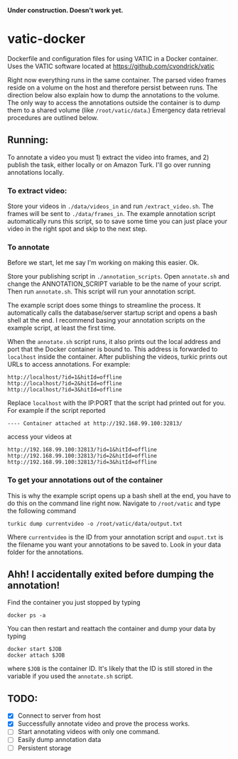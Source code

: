 **Under construction. Doesn't work yet.**

# vatic-docker
Dockerfile and configuration files for using VATIC in a Docker container. Uses the VATIC software located at https://github.com/cvondrick/vatic

Right now everything runs in the same container. The parsed video frames reside on a volume on the host and therefore persist between runs. The direction below also explain how to dump the annotations to the volume. The only way to access the annotations outside the container is to dump them to a shared volume (like `/root/vatic/data`.) Emergency data retrieval procedures are outlined below.

## Running:
To annotate a video you must 1) extract the video into frames, and 2) publish the task, either locally or on Amazon Turk. I'll go over running annotations locally.

### To extract video:
Store your videos in `./data/videos_in` and run `/extract_video.sh`. The frames will be sent to `./data/frames_in`. The example annotation script automatically runs this script, so to save some time you can just place your video in the right spot and skip to the next step.

### To annotate
Before we start, let me say I'm working on making this easier. Ok.

Store your publishing script in `./annotation_scripts`. Open `annotate.sh` and change the ANNOTATION_SCRIPT variable to be the name of your script. Then run `annotate.sh`. This script will run your annotation script.

The example script does some things to streamline the process. It automatically calls the database/server startup script and opens a bash shell at the end. I recommend basing your annotation scripts on the example script, at least the first time.

When the `annotate.sh` script runs, it also prints out the local address and port that the Docker container is bound to. This address is forwarded to `localhost` inside the container. After publishing the videos, turkic prints out URLs to access annotations. For example:
```
http://localhost/?id=1&hitId=offline
http://localhost/?id=2&hitId=offline
http://localhost/?id=3&hitId=offline
```
Replace `localhost` with the IP:PORT that the script had printed out for you. For example if the script reported

```
---- Container attached at http://192.168.99.100:32813/
```

access your videos at
```
http://192.168.99.100:32813/?id=1&hitId=offline
http://192.168.99.100:32813/?id=2&hitId=offline
http://192.168.99.100:32813/?id=3&hitId=offline
```

### To get your annotations out of the container

This is why the example script opens up a bash shell at the end, you have to do this on the command line right now. Navigate to `/root/vatic` and type the following command

```
turkic dump currentvideo -o /root/vatic/data/output.txt
```
Where `currentvideo` is the ID from your annotation script and `ouput.txt` is the filename you want your annotations to be saved to. Look in your data folder for the annotations.

## Ahh! I accidentally exited before dumping the annotation!
Find the container you just stopped by typing
```
docker ps -a
```
You can then restart and reattach the container and dump your data by typing
```
docker start $JOB
docker attach $JOB
```
where `$JOB` is the container ID. It's likely that the ID is still stored in the variable if you used the `annotate.sh` script.

## TODO:
- [x] Connect to server from host
- [x] Successfully annotate video and prove the process works.
- [ ] Start annotating videos with only one command.
- [ ] Easily dump annotation data
- [ ] Persistent storage
